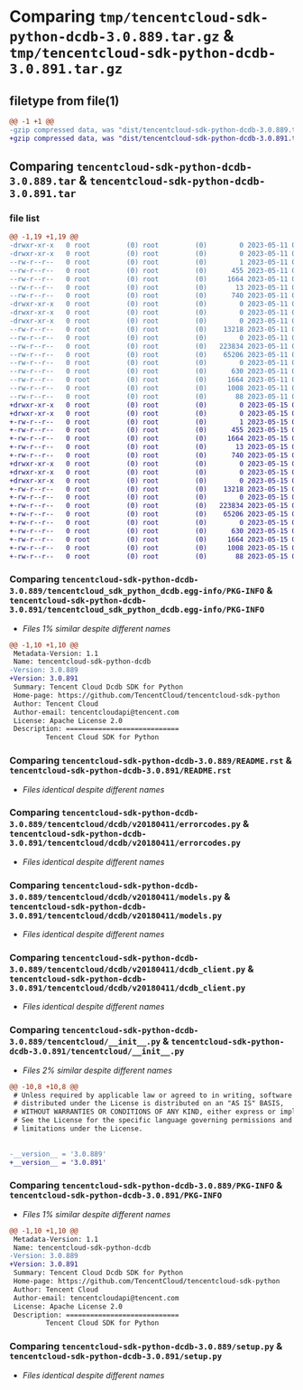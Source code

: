 # Comparing `tmp/tencentcloud-sdk-python-dcdb-3.0.889.tar.gz` & `tmp/tencentcloud-sdk-python-dcdb-3.0.891.tar.gz`

## filetype from file(1)

```diff
@@ -1 +1 @@
-gzip compressed data, was "dist/tencentcloud-sdk-python-dcdb-3.0.889.tar", last modified: Thu May 11 02:38:44 2023, max compression
+gzip compressed data, was "dist/tencentcloud-sdk-python-dcdb-3.0.891.tar", last modified: Mon May 15 03:00:53 2023, max compression
```

## Comparing `tencentcloud-sdk-python-dcdb-3.0.889.tar` & `tencentcloud-sdk-python-dcdb-3.0.891.tar`

### file list

```diff
@@ -1,19 +1,19 @@
-drwxr-xr-x   0 root         (0) root         (0)        0 2023-05-11 02:38:44.000000 tencentcloud-sdk-python-dcdb-3.0.889/
-drwxr-xr-x   0 root         (0) root         (0)        0 2023-05-11 02:38:44.000000 tencentcloud-sdk-python-dcdb-3.0.889/tencentcloud_sdk_python_dcdb.egg-info/
--rw-r--r--   0 root         (0) root         (0)        1 2023-05-11 02:38:44.000000 tencentcloud-sdk-python-dcdb-3.0.889/tencentcloud_sdk_python_dcdb.egg-info/dependency_links.txt
--rw-r--r--   0 root         (0) root         (0)      455 2023-05-11 02:38:44.000000 tencentcloud-sdk-python-dcdb-3.0.889/tencentcloud_sdk_python_dcdb.egg-info/SOURCES.txt
--rw-r--r--   0 root         (0) root         (0)     1664 2023-05-11 02:38:44.000000 tencentcloud-sdk-python-dcdb-3.0.889/tencentcloud_sdk_python_dcdb.egg-info/PKG-INFO
--rw-r--r--   0 root         (0) root         (0)       13 2023-05-11 02:38:44.000000 tencentcloud-sdk-python-dcdb-3.0.889/tencentcloud_sdk_python_dcdb.egg-info/top_level.txt
--rw-r--r--   0 root         (0) root         (0)      740 2023-05-11 02:38:44.000000 tencentcloud-sdk-python-dcdb-3.0.889/README.rst
-drwxr-xr-x   0 root         (0) root         (0)        0 2023-05-11 02:38:44.000000 tencentcloud-sdk-python-dcdb-3.0.889/tencentcloud/
-drwxr-xr-x   0 root         (0) root         (0)        0 2023-05-11 02:38:44.000000 tencentcloud-sdk-python-dcdb-3.0.889/tencentcloud/dcdb/
-drwxr-xr-x   0 root         (0) root         (0)        0 2023-05-11 02:38:44.000000 tencentcloud-sdk-python-dcdb-3.0.889/tencentcloud/dcdb/v20180411/
--rw-r--r--   0 root         (0) root         (0)    13218 2023-05-11 02:38:44.000000 tencentcloud-sdk-python-dcdb-3.0.889/tencentcloud/dcdb/v20180411/errorcodes.py
--rw-r--r--   0 root         (0) root         (0)        0 2023-05-11 02:38:44.000000 tencentcloud-sdk-python-dcdb-3.0.889/tencentcloud/dcdb/v20180411/__init__.py
--rw-r--r--   0 root         (0) root         (0)   223834 2023-05-11 02:38:44.000000 tencentcloud-sdk-python-dcdb-3.0.889/tencentcloud/dcdb/v20180411/models.py
--rw-r--r--   0 root         (0) root         (0)    65206 2023-05-11 02:38:44.000000 tencentcloud-sdk-python-dcdb-3.0.889/tencentcloud/dcdb/v20180411/dcdb_client.py
--rw-r--r--   0 root         (0) root         (0)        0 2023-05-11 02:38:44.000000 tencentcloud-sdk-python-dcdb-3.0.889/tencentcloud/dcdb/__init__.py
--rw-r--r--   0 root         (0) root         (0)      630 2023-05-11 02:38:44.000000 tencentcloud-sdk-python-dcdb-3.0.889/tencentcloud/__init__.py
--rw-r--r--   0 root         (0) root         (0)     1664 2023-05-11 02:38:44.000000 tencentcloud-sdk-python-dcdb-3.0.889/PKG-INFO
--rw-r--r--   0 root         (0) root         (0)     1008 2023-05-11 02:38:44.000000 tencentcloud-sdk-python-dcdb-3.0.889/setup.py
--rw-r--r--   0 root         (0) root         (0)       88 2023-05-11 02:38:44.000000 tencentcloud-sdk-python-dcdb-3.0.889/setup.cfg
+drwxr-xr-x   0 root         (0) root         (0)        0 2023-05-15 03:00:53.000000 tencentcloud-sdk-python-dcdb-3.0.891/
+drwxr-xr-x   0 root         (0) root         (0)        0 2023-05-15 03:00:53.000000 tencentcloud-sdk-python-dcdb-3.0.891/tencentcloud_sdk_python_dcdb.egg-info/
+-rw-r--r--   0 root         (0) root         (0)        1 2023-05-15 03:00:53.000000 tencentcloud-sdk-python-dcdb-3.0.891/tencentcloud_sdk_python_dcdb.egg-info/dependency_links.txt
+-rw-r--r--   0 root         (0) root         (0)      455 2023-05-15 03:00:53.000000 tencentcloud-sdk-python-dcdb-3.0.891/tencentcloud_sdk_python_dcdb.egg-info/SOURCES.txt
+-rw-r--r--   0 root         (0) root         (0)     1664 2023-05-15 03:00:53.000000 tencentcloud-sdk-python-dcdb-3.0.891/tencentcloud_sdk_python_dcdb.egg-info/PKG-INFO
+-rw-r--r--   0 root         (0) root         (0)       13 2023-05-15 03:00:53.000000 tencentcloud-sdk-python-dcdb-3.0.891/tencentcloud_sdk_python_dcdb.egg-info/top_level.txt
+-rw-r--r--   0 root         (0) root         (0)      740 2023-05-15 03:00:53.000000 tencentcloud-sdk-python-dcdb-3.0.891/README.rst
+drwxr-xr-x   0 root         (0) root         (0)        0 2023-05-15 03:00:53.000000 tencentcloud-sdk-python-dcdb-3.0.891/tencentcloud/
+drwxr-xr-x   0 root         (0) root         (0)        0 2023-05-15 03:00:53.000000 tencentcloud-sdk-python-dcdb-3.0.891/tencentcloud/dcdb/
+drwxr-xr-x   0 root         (0) root         (0)        0 2023-05-15 03:00:53.000000 tencentcloud-sdk-python-dcdb-3.0.891/tencentcloud/dcdb/v20180411/
+-rw-r--r--   0 root         (0) root         (0)    13218 2023-05-15 03:00:53.000000 tencentcloud-sdk-python-dcdb-3.0.891/tencentcloud/dcdb/v20180411/errorcodes.py
+-rw-r--r--   0 root         (0) root         (0)        0 2023-05-15 03:00:53.000000 tencentcloud-sdk-python-dcdb-3.0.891/tencentcloud/dcdb/v20180411/__init__.py
+-rw-r--r--   0 root         (0) root         (0)   223834 2023-05-15 03:00:53.000000 tencentcloud-sdk-python-dcdb-3.0.891/tencentcloud/dcdb/v20180411/models.py
+-rw-r--r--   0 root         (0) root         (0)    65206 2023-05-15 03:00:53.000000 tencentcloud-sdk-python-dcdb-3.0.891/tencentcloud/dcdb/v20180411/dcdb_client.py
+-rw-r--r--   0 root         (0) root         (0)        0 2023-05-15 03:00:53.000000 tencentcloud-sdk-python-dcdb-3.0.891/tencentcloud/dcdb/__init__.py
+-rw-r--r--   0 root         (0) root         (0)      630 2023-05-15 03:00:53.000000 tencentcloud-sdk-python-dcdb-3.0.891/tencentcloud/__init__.py
+-rw-r--r--   0 root         (0) root         (0)     1664 2023-05-15 03:00:53.000000 tencentcloud-sdk-python-dcdb-3.0.891/PKG-INFO
+-rw-r--r--   0 root         (0) root         (0)     1008 2023-05-15 03:00:53.000000 tencentcloud-sdk-python-dcdb-3.0.891/setup.py
+-rw-r--r--   0 root         (0) root         (0)       88 2023-05-15 03:00:53.000000 tencentcloud-sdk-python-dcdb-3.0.891/setup.cfg
```

### Comparing `tencentcloud-sdk-python-dcdb-3.0.889/tencentcloud_sdk_python_dcdb.egg-info/PKG-INFO` & `tencentcloud-sdk-python-dcdb-3.0.891/tencentcloud_sdk_python_dcdb.egg-info/PKG-INFO`

 * *Files 1% similar despite different names*

```diff
@@ -1,10 +1,10 @@
 Metadata-Version: 1.1
 Name: tencentcloud-sdk-python-dcdb
-Version: 3.0.889
+Version: 3.0.891
 Summary: Tencent Cloud Dcdb SDK for Python
 Home-page: https://github.com/TencentCloud/tencentcloud-sdk-python
 Author: Tencent Cloud
 Author-email: tencentcloudapi@tencent.com
 License: Apache License 2.0
 Description: ============================
         Tencent Cloud SDK for Python
```

### Comparing `tencentcloud-sdk-python-dcdb-3.0.889/README.rst` & `tencentcloud-sdk-python-dcdb-3.0.891/README.rst`

 * *Files identical despite different names*

### Comparing `tencentcloud-sdk-python-dcdb-3.0.889/tencentcloud/dcdb/v20180411/errorcodes.py` & `tencentcloud-sdk-python-dcdb-3.0.891/tencentcloud/dcdb/v20180411/errorcodes.py`

 * *Files identical despite different names*

### Comparing `tencentcloud-sdk-python-dcdb-3.0.889/tencentcloud/dcdb/v20180411/models.py` & `tencentcloud-sdk-python-dcdb-3.0.891/tencentcloud/dcdb/v20180411/models.py`

 * *Files identical despite different names*

### Comparing `tencentcloud-sdk-python-dcdb-3.0.889/tencentcloud/dcdb/v20180411/dcdb_client.py` & `tencentcloud-sdk-python-dcdb-3.0.891/tencentcloud/dcdb/v20180411/dcdb_client.py`

 * *Files identical despite different names*

### Comparing `tencentcloud-sdk-python-dcdb-3.0.889/tencentcloud/__init__.py` & `tencentcloud-sdk-python-dcdb-3.0.891/tencentcloud/__init__.py`

 * *Files 2% similar despite different names*

```diff
@@ -10,8 +10,8 @@
 # Unless required by applicable law or agreed to in writing, software
 # distributed under the License is distributed on an "AS IS" BASIS,
 # WITHOUT WARRANTIES OR CONDITIONS OF ANY KIND, either express or implied.
 # See the License for the specific language governing permissions and
 # limitations under the License.
 
 
-__version__ = '3.0.889'
+__version__ = '3.0.891'
```

### Comparing `tencentcloud-sdk-python-dcdb-3.0.889/PKG-INFO` & `tencentcloud-sdk-python-dcdb-3.0.891/PKG-INFO`

 * *Files 1% similar despite different names*

```diff
@@ -1,10 +1,10 @@
 Metadata-Version: 1.1
 Name: tencentcloud-sdk-python-dcdb
-Version: 3.0.889
+Version: 3.0.891
 Summary: Tencent Cloud Dcdb SDK for Python
 Home-page: https://github.com/TencentCloud/tencentcloud-sdk-python
 Author: Tencent Cloud
 Author-email: tencentcloudapi@tencent.com
 License: Apache License 2.0
 Description: ============================
         Tencent Cloud SDK for Python
```

### Comparing `tencentcloud-sdk-python-dcdb-3.0.889/setup.py` & `tencentcloud-sdk-python-dcdb-3.0.891/setup.py`

 * *Files identical despite different names*

